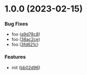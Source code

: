 # 1.0.0 (2023-02-15)


### Bug Fixes

* foo ([a9d78c8](https://github.com/dword-design/try-semantic-release/commit/a9d78c80739dbe7a9c0cfca16b9ca5724f28bed0))
* foo ([38ac2ce](https://github.com/dword-design/try-semantic-release/commit/38ac2ce0834632ccc5ee3559ea7584e7c763ff8f))
* foo ([3fd621c](https://github.com/dword-design/try-semantic-release/commit/3fd621c2a085dd468664f6c5a7c13a7d6078a88b))


### Features

* init ([bb02d96](https://github.com/dword-design/try-semantic-release/commit/bb02d965d85d4d9ece8d4b1891a4acc4020f82f2))
